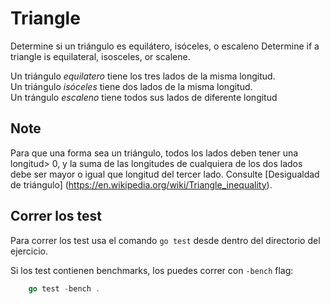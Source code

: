 # Triangle

Determine si un triángulo es equilátero, isóceles, o escaleno
Determine if a triangle is equilateral, isosceles, or scalene.

Un triángulo _equilatero_ tiene los tres lados de la misma longitud. <br/>
Un triángulo _isóceles_ tiene dos lados de la misma longitud. </br>
Un trángulo _escaleno_ tiene todos sus lados de diferente longitud </br>

## Note

Para que una forma sea un triángulo, todos los lados deben tener una longitud> 0, y
la suma de las longitudes de cualquiera de los dos lados debe ser mayor o igual que
longitud del tercer lado. Consulte [Desigualdad de triángulo] (https://en.wikipedia.org/wiki/Triangle_inequality).

## Correr los test

Para correr los test usa el comando `go test` desde dentro del directorio del ejercicio.

Si los test contienen benchmarks, los puedes correr con `-bench`
flag:

```go
    go test -bench .
```
